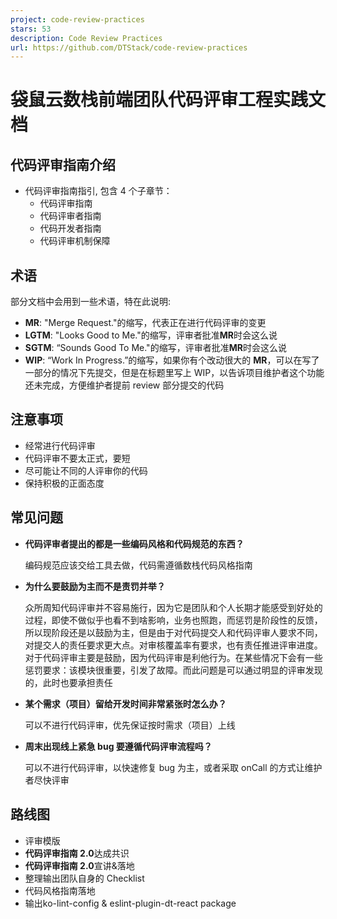 ```yaml
---
project: code-review-practices
stars: 53
description: Code Review Practices 
url: https://github.com/DTStack/code-review-practices
---
```


袋鼠云数栈前端团队代码评审工程实践文档
===================

代码评审指南介绍
--------

-   代码评审指南指引, 包含 4 个子章节：
    -   代码评审指南
    -   代码评审者指南
    -   代码开发者指南
    -   代码评审机制保障

术语
--

部分文档中会用到一些术语，特在此说明:

-   **MR**: "Merge Request."的缩写，代表正在进行代码评审的变更
-   **LGTM**: "Looks Good to Me."的缩写，评审者批准**MR**时会这么说
-   **SGTM**: “Sounds Good To Me."的缩写，评审者批准**MR**时会这么说
-   **WIP**: “Work In Progress.”的缩写，如果你有个改动很大的 **MR**，可以在写了一部分的情况下先提交，但是在标题里写上 WIP，以告诉项目维护者这个功能还未完成，方便维护者提前 review 部分提交的代码

注意事项
----

-   经常进行代码评审
-   代码评审不要太正式，要短
-   尽可能让不同的人评审你的代码
-   保持积极的正面态度

常见问题
----

-   **代码评审者提出的都是一些编码风格和代码规范的东西？**
    
    编码规范应该交给工具去做，代码需遵循数栈代码风格指南
    
-   **为什么要鼓励为主而不是责罚并举？**
    
    众所周知代码评审并不容易施行，因为它是团队和个人长期才能感受到好处的过程，即使不做似乎也看不到啥影响，业务也照跑，而惩罚是阶段性的反馈，所以现阶段还是以鼓励为主，但是由于对代码提交人和代码评审人要求不同，对提交人的责任要求更大点。对审核覆盖率有要求，也有责任推进评审进度。 对于代码评审主要是鼓励，因为代码评审是利他行为。在某些情况下会有一些惩罚要求：该模块很重要，引发了故障。而此问题是可以通过明显的评审发现的，此时也要承担责任
    
-   **某个需求（项目）留给开发时间非常紧张时怎么办？**
    
    可以不进行代码评审，优先保证按时需求（项目）上线
    
-   **周末出现线上紧急 bug 要遵循代码评审流程吗？**
    
    可以不进行代码评审，以快速修复 bug 为主，或者采取 onCall 的方式让维护者尽快评审
    

路线图
---

-   评审模版
-   **代码评审指南 2.0**达成共识
-   **代码评审指南 2.0**宣讲&落地
-   整理输出团队自身的 Checklist
-   代码风格指南落地
-   输出ko-lint-config & eslint-plugin-dt-react package

